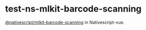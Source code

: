 # test-ns-mlkit-barcode-scanning
[@nativescript/mlkit-barcode-scanning](https://github.com/NativeScript/mlkit) in Nativescript-vue.

